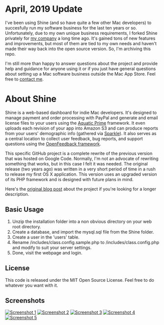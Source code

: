 # April, 2019 Update

I've been using Shine (and so have quite a few other Mac developers) to succesfully run my software business for the last ten years or so. Unfortunately, due to my own unique business requirements, I forked Shine privately for [my company](https://clickontyler.com) a long time ago. It's gained tons of new features and improvements, but most of them are tied to my own needs and haven't made their way back into the open source version. So, I'm archiving this repo.

I'm still more than happy to answer questions about the project and provide help and guidance for anyone using it or if you just have general questions about setting up a Mac software business outside the Mac App Store. Feel free to [contact me](https://tyler.io).

# About Shine

Shine is a web-based dashboard for indie Mac developers. It's designed to manage payment and order processing with PayPal and generate and email license files to your users using the [Aquatic Prime](http://www.aquaticmac.com/) framework. It even uploads each revision of your app into Amazon S3 and can produce reports from your users' demographic info (gathered via [Sparkle](http://sparkle.andymatuschak.org/)). It also serves as a central location to collect user feedback, bug reports, and support questions using the [OpenFeedback framework](http://github.com/tylerhall/OpenFeedback/tree/master).

This specific GitHub project is a complete rewrite of the previous version that was hosted on Google Code. Normally, I'm not an advocate of rewriting something that works, but in this case I felt it was needed. The original release (two years ago) was written in a very short period of time in a rush to release my first OS X application. This version uses an upgraded version of its PHP framework and is designed with future plans in mind.

Here's the [original blog post](http://clickontyler.com/blog/2009/08/shine-an-indie-mac-dashboard/) about the project if you're looking for a longer description.

Basic Usage
-----------
1. Unzip the installation folder into a non obvious directory on your web root directory.
2. Create a database, and import the mysql.sql file from the Shine folder.
3. Create a user in the 'users' table.
4. Rename /includes/class.config.sample.php to /includes/class.config.php and modify to suit your server settings.
5. Done, visit the webpage and login.

License
-------

This code is released under the MIT Open Source License. Feel free to do whatever you want with it.

Screenshots
-------
[![Screenshot 1](http://cdn.tyler.fm/blog/shine2-ss1-sm.png)](http://cdn.tyler.fm/blog/shine2-ss1.png)
[![Screenshot 2](http://cdn.tyler.fm/blog/shine2-ss2-sm.png)](http://cdn.tyler.fm/blog/shine2-ss2.png)
[![Screenshot 3](http://cdn.tyler.fm/blog/shine2-ss3-sm.png)](http://cdn.tyler.fm/blog/shine2-ss3.png)
[![Screenshot 4](http://cdn.tyler.fm/blog/shine2-ss4-sm.png)](http://cdn.tyler.fm/blog/shine2-ss4.png)
[![Screenshot 5](http://cdn.tyler.fm/blog/shine2-ss5-sm.png)](http://cdn.tyler.fm/blog/shine2-ss5.png)
